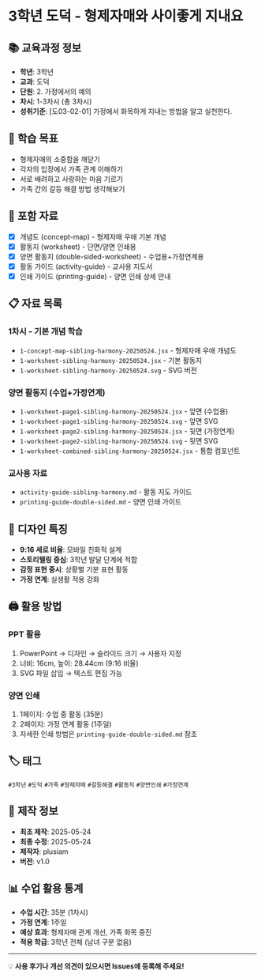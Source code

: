 # 3학년 도덕 - 형제자매와 사이좋게 지내요

## 📚 교육과정 정보
- **학년**: 3학년
- **교과**: 도덕
- **단원**: 2. 가정에서의 예의
- **차시**: 1-3차시 (총 3차시)
- **성취기준**: [도03-02-01] 가정에서 화목하게 지내는 방법을 알고 실천한다.

## 🎯 학습 목표
- 형제자매의 소중함을 깨닫기
- 각자의 입장에서 가족 관계 이해하기
- 서로 배려하고 사랑하는 마음 기르기
- 가족 간의 갈등 해결 방법 생각해보기

## 📁 포함 자료
- [x] 개념도 (concept-map) - 형제자매 우애 기본 개념
- [x] 활동지 (worksheet) - 단면/양면 인쇄용
- [x] 양면 활동지 (double-sided-worksheet) - 수업용+가정연계용
- [x] 활동 가이드 (activity-guide) - 교사용 지도서
- [x] 인쇄 가이드 (printing-guide) - 양면 인쇄 상세 안내

## 📋 자료 목록

### 1차시 - 기본 개념 학습
- `1-concept-map-sibling-harmony-20250524.jsx` - 형제자매 우애 개념도
- `1-worksheet-sibling-harmony-20250524.jsx` - 기본 활동지
- `1-worksheet-sibling-harmony-20250524.svg` - SVG 버전

### 양면 활동지 (수업+가정연계)
- `1-worksheet-page1-sibling-harmony-20250524.jsx` - 앞면 (수업용)
- `1-worksheet-page1-sibling-harmony-20250524.svg` - 앞면 SVG
- `1-worksheet-page2-sibling-harmony-20250524.jsx` - 뒷면 (가정연계)
- `1-worksheet-page2-sibling-harmony-20250524.svg` - 뒷면 SVG
- `1-worksheet-combined-sibling-harmony-20250524.jsx` - 통합 컴포넌트

### 교사용 자료
- `activity-guide-sibling-harmony.md` - 활동 지도 가이드
- `printing-guide-double-sided.md` - 양면 인쇄 가이드

## 🎨 디자인 특징
- **9:16 세로 비율**: 모바일 친화적 설계
- **스토리텔링 중심**: 3학년 발달 단계에 적합
- **감정 표현 중시**: 상황별 기분 표현 활동
- **가정 연계**: 실생활 적용 강화

## 🖨️ 활용 방법

### PPT 활용
1. PowerPoint → 디자인 → 슬라이드 크기 → 사용자 지정
2. 너비: 16cm, 높이: 28.44cm (9:16 비율)
3. SVG 파일 삽입 → 텍스트 편집 가능

### 양면 인쇄
1. 1페이지: 수업 중 활동 (35분)
2. 2페이지: 가정 연계 활동 (1주일)
3. 자세한 인쇄 방법은 `printing-guide-double-sided.md` 참조

## 🏷️ 태그
`#3학년` `#도덕` `#가족` `#형제자매` `#갈등해결` `#활동지` `#양면인쇄` `#가정연계`

## 📅 제작 정보
- **최초 제작**: 2025-05-24
- **최종 수정**: 2025-05-24
- **제작자**: plusiam
- **버전**: v1.0

## 📊 수업 활용 통계
- **수업 시간**: 35분 (1차시)
- **가정 연계**: 1주일
- **예상 효과**: 형제자매 관계 개선, 가족 화목 증진
- **적용 학급**: 3학년 전체 (남녀 구분 없음)

---

💡 **사용 후기나 개선 의견이 있으시면 Issues에 등록해 주세요!**

